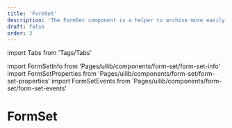 ```yaml
---
title: 'FormSet'
description: 'The FormSet component is a helper to archive more easily often used DNB form layout setups.'
draft: false
order: 3
---
```


import Tabs from 'Tags/Tabs'

import FormSetInfo from 'Pages/uilib/components/form-set/form-set-info'
import FormSetProperties from 'Pages/uilib/components/form-set/form-set-properties'
import FormSetEvents from 'Pages/uilib/components/form-set/form-set-events'

# FormSet

<Tabs>
  <Tabs.Content>
    <FormSetInfo />
  </Tabs.Content>
  <Tabs.Content>
    <FormSetProperties />
  </Tabs.Content>
  <Tabs.Content>
    <FormSetEvents />
  </Tabs.Content>
</Tabs>

